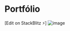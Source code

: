 # Portfólio

[Edit on StackBlitz ⚡️]
![image](https://user-images.githubusercontent.com/72363220/192878359-5f0750a4-cd6c-42d9-9acd-7fd1436ac947.png)
